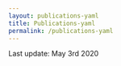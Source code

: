```yaml
---
layout: publications-yaml
title: Publications-yaml
permalink: /publications-yaml
---
```


Last update: May 3rd 2020
